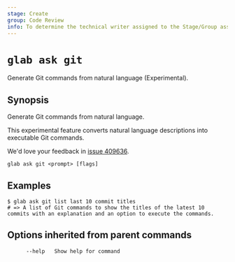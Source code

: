 ```yaml
---
stage: Create
group: Code Review
info: To determine the technical writer assigned to the Stage/Group associated with this page, see https://about.gitlab.com/handbook/product/ux/technical-writing/#assignments
---
```


<!--
This documentation is auto generated by a script.
Please do not edit this file directly. Run `make gen-docs` instead.
-->

# `glab ask git`

Generate Git commands from natural language (Experimental).

## Synopsis

Generate Git commands from natural language.

This experimental feature converts natural language descriptions into
executable Git commands.

We'd love your feedback in [issue 409636](https://gitlab.com/gitlab-org/gitlab/-/issues/409636).

```plaintext
glab ask git <prompt> [flags]
```

## Examples

```plaintext
$ glab ask git list last 10 commit titles
# => A list of Git commands to show the titles of the latest 10 commits with an explanation and an option to execute the commands.

```

## Options inherited from parent commands

```plaintext
      --help   Show help for command
```
